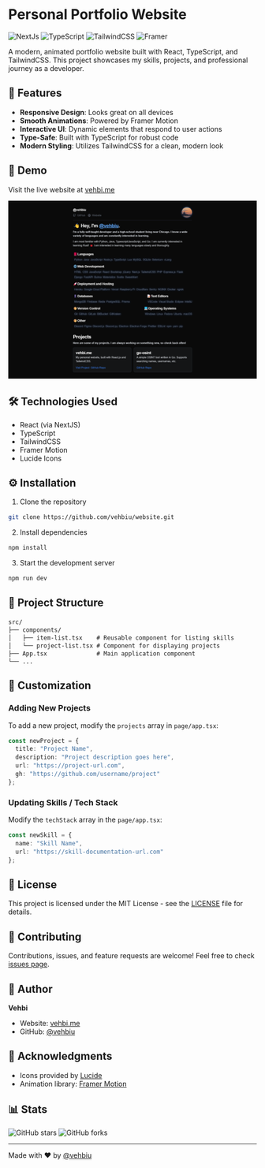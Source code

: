 # Personal Portfolio Website

![NextJs](https://img.shields.io/badge/Next-20232A?style=for-the-badge&logo=react&logoColor=61DAFB)
![TypeScript](https://img.shields.io/badge/TypeScript-007ACC?style=for-the-badge&logo=typescript&logoColor=white)
![TailwindCSS](https://img.shields.io/badge/Tailwind_CSS-38B2AC?style=for-the-badge&logo=tailwind-css&logoColor=white)
![Framer](https://img.shields.io/badge/Framer_Motion-0055FF?style=for-the-badge&logo=framer&logoColor=white)

A modern, animated portfolio website built with React, TypeScript, and TailwindCSS. This project showcases my skills, projects, and professional journey as a developer.

## 🌟 Features

- **Responsive Design**: Looks great on all devices
- **Smooth Animations**: Powered by Framer Motion
- **Interactive UI**: Dynamic elements that respond to user actions
- **Type-Safe**: Built with TypeScript for robust code
- **Modern Styling**: Utilizes TailwindCSS for a clean, modern look

## 🚀 Demo

Visit the live website at [vehbi.me](https://vehbi.me)

![Website Preview](https://github.com/vehbiu/website/blob/master/.readme/preview.png)

## 🛠️ Technologies Used

- React (via NextJS)
- TypeScript
- TailwindCSS
- Framer Motion
- Lucide Icons

## ⚙️ Installation

1. Clone the repository
```bash
git clone https://github.com/vehbiu/website.git
```

2. Install dependencies
```bash
npm install
```

3. Start the development server
```bash
npm run dev
```

## 📁 Project Structure

```
src/
├── components/
│   ├── item-list.tsx    # Reusable component for listing skills
│   └── project-list.tsx # Component for displaying projects
├── App.tsx              # Main application component
└── ...
```

## 🎨 Customization

### Adding New Projects

To add a new project, modify the `projects` array in `page/app.tsx`:

```typescript
const newProject = {
  title: "Project Name",
  description: "Project description goes here",
  url: "https://project-url.com",
  gh: "https://github.com/username/project"
};
```

### Updating Skills / Tech Stack

Modify the `techStack` array in the `page/app.tsx`:

```typescript
const newSkill = {
  name: "Skill Name",
  url: "https://skill-documentation-url.com"
};
```

## 📝 License

This project is licensed under the MIT License - see the [LICENSE](LICENSE) file for details.

## 🤝 Contributing

Contributions, issues, and feature requests are welcome! Feel free to check [issues page](https://github.com/vehbiu/website/issues).

## 👤 Author

**Vehbi**

- Website: [vehbi.me](https://vehbi.me)
- GitHub: [@vehbiu](https://github.com/vehbiu)

## 🙏 Acknowledgments

- Icons provided by [Lucide](https://lucide.dev/)
- Animation library: [Framer Motion](https://www.framer.com/motion/)

## 📊 Stats

![GitHub stars](https://img.shields.io/github/stars/vehbiu/website?style=social)
![GitHub forks](https://img.shields.io/github/forks/vehbiu/website?style=social)

---

Made with ❤️ by [@vehbiu](https://github.com/vehbiu)